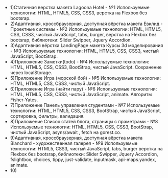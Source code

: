 <ul>
		<li>
			1)Статичная верстка макета Lagoona Hotel - №1 Используемые технологии: HTML, HTML5, CSS, CSS3, верстка на Flexbox без bootsrap.
		</li>
		<li>
			2)Адаптивная, кроссбраузерная, доступная вёрстка макета Евклид - Проектные системы - №2 Используемые технологии: HTML, HTML5, CSS, CSS3, чистый JavaScript, tabs, burger, верстка на Flexbox без bootsrap, библиотеки: Slider Swipper, Jquery Accordion.
		</li>
		<li>
			3)Адаптивная вёрстка LandingPage макета Курсы 3d моделирования - №3 Используемые технологии: HTML, HTML5, CSS, CSS3, чистый JavaScript, BootStrap.
		</li>
		<li>
			4)Приложение Заметки(todo) - №4 Используемые технологии: HTML, HTML5, CSS, CSS3, BootStrap, чистый JavaScript. Сохранение через localStorage.
		</li>
		<li>
			5)Приложение Игра (морской бой) - №5 Используемые технологии: HTML, HTML5, CSS, CSS3, чистый JavaScript.
		</li>
		<li>
			6)Приложение Игра (найти пару) - №6 Используемые технологии: HTML, HTML5, CSS, CSS3, чистый JavaScript, animate. Алгоритм Fisher-Yates.
		</li>
		<li>
			7)Приложение Панель управления студентами - №7 Используемые технологии: HTML, HTML5, CSS, CSS3, BootStrap, чистый JavaScript, сортировка, фильтры, валидация.
		</li>
		<li>
			8)Приложение Список статей блога, страницы с праметрами - №8 Используемые технологии: HTML, HTML5, CSS, CSS3, BootStrap, чистый JavaScript, asyns/await , fetch на gorest.co.
		</li>
		<li>
			9)Адаптивная, кроссбраузерная, доступная вёрстка макета Blanchard - художественная галерея - №9 Используемые технологии: HTML5, CSS3, чистый JavaScript, tabs, burger верстка на Flexbox без bootsrap, библиотеки: Slider Swipper, Jquery Accordion, fslightbox, choices, tippy, just-validate, inputmask, api-maps.yandex, animate.
		</li>
		<li>
			10)
		</li>
	</ul>
